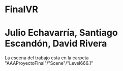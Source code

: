 # FinalVR
# Julio Echavarría, Santiago Escandón, David Rivera

La escena del trabajo esta en la carpeta "AAAProyectoFinal"/"Scene"/"Level666.1"

